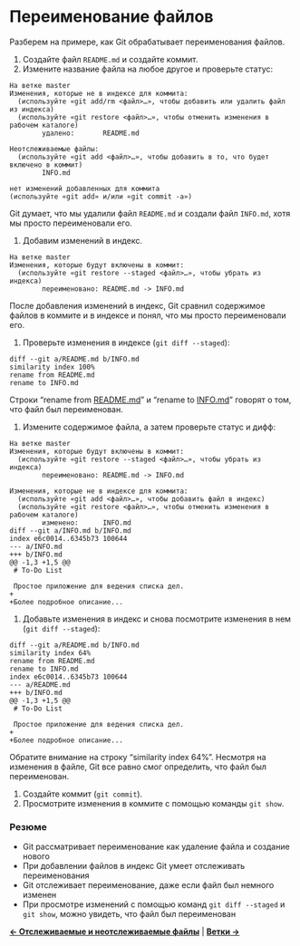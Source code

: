 # Переименование файлов

Разберем на примере, как Git обрабатывает переименования файлов.

1. Создайте файл `README.md` и создайте коммит.
2. Измените название файла на любое другое и проверьте статус:

```
На ветке master
Изменения, которые не в индексе для коммита:
  (используйте «git add/rm <файл>…», чтобы добавить или удалить файл из индекса)
  (используйте «git restore <файл>…», чтобы отменить изменения в рабочем каталоге)
        удалено:       README.md

Неотслеживаемые файлы:
  (используйте «git add <файл>…», чтобы добавить в то, что будет включено в коммит)
        INFO.md

нет изменений добавленных для коммита
(используйте «git add» и/или «git commit -a»)
```

Git думает, что мы удалили файл `README.md` и создали файл `INFO.md`, хотя мы просто переименовали его.

1. Добавим изменений в индекс.

```
На ветке master
Изменения, которые будут включены в коммит:
  (используйте «git restore --staged <файл>…», чтобы убрать из индекса)
        переименовано: README.md -> INFO.md
```

После добавления изменений в индекс, Git сравнил содержимое файлов в коммите и в индексе и понял, что мы просто переименовали его.

1. Проверьте изменения в индексе (`git diff --staged`):

```
diff --git a/README.md b/INFO.md
similarity index 100%
rename from README.md
rename to INFO.md
```

Строки “rename from [README.md](http://README.md)” и “rename to [INFO.md](http://INFO.md)” говорят о том, что файл был переименован.

1. Измените содержимое файла, а затем проверьте статус и дифф:

```
На ветке master
Изменения, которые будут включены в коммит:
  (используйте «git restore --staged <файл>…», чтобы убрать из индекса)
        переименовано: README.md -> INFO.md

Изменения, которые не в индексе для коммита:
  (используйте «git add <файл>…», чтобы добавить файл в индекс)
  (используйте «git restore <файл>…», чтобы отменить изменения в рабочем каталоге)
        изменено:      INFO.md
diff --git a/INFO.md b/INFO.md
index e6c0014..6345b73 100644
--- a/INFO.md
+++ b/INFO.md
@@ -1,3 +1,5 @@
 # To-Do List
 
 Простое приложение для ведения списка дел.
+
+Более подробное описание...
```

1. Добавьте изменения в индекс и снова посмотрите изменения в нем (`git diff --staged`):

```
diff --git a/README.md b/INFO.md
similarity index 64%
rename from README.md
rename to INFO.md
index e6c0014..6345b73 100644
--- a/README.md
+++ b/INFO.md
@@ -1,3 +1,5 @@
 # To-Do List
 
 Простое приложение для ведения списка дел.
+
+Более подробное описание...
```

Обратите внимание на строку “similarity index 64%”. Несмотря на изменения в файле, Git все равно смог определить, что файл был переименован.

1. Создайте коммит (`git commit`).
2. Просмотрите изменения в коммите с помощью команды `git show`.

### Резюме

- Git рассматривает переименование как удаление файла и создание нового
- При добавлении файлов в индекс Git умеет отслеживать переименования
- Git отслеживает переименование, даже если файл был немного изменен
- При просмотре изменений с помощью команд `git diff --staged` и `git show`, можно увидеть, что файл был переименован

**[← Отслеживаемые и неотслеживаемые файлы](tracked-and-untracked-files.md)** | **[Ветки →](branches.md)**
